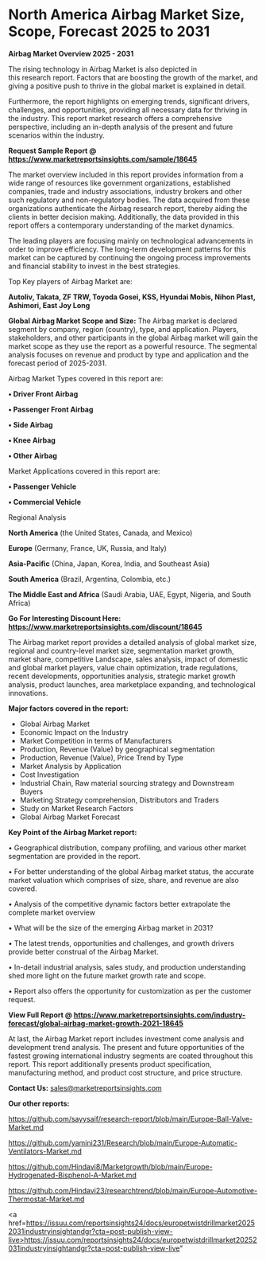 # North America Airbag Market Size, Scope, Forecast 2025 to 2031

<Strong> Airbag Market Overview 2025 - 2031</strong>

The rising technology in Airbag Market is also depicted in this research report. Factors that are boosting the growth of the market, and giving a positive push to thrive in the global market is explained in detail.

Furthermore, the report highlights on emerging trends, significant drivers, challenges, and opportunities, providing all necessary data for thriving in the industry. This report market research offers a comprehensive perspective, including an in-depth analysis of the present and future scenarios within the industry.

<strong>Request Sample Report @ <a href=https://www.marketreportsinsights.com/sample/18645>https://www.marketreportsinsights.com/sample/18645</a></strong>

The market overview included in this report provides information from a wide range of resources like government organizations, established companies, trade and industry associations, industry brokers and other such regulatory and non-regulatory bodies. The data acquired from these organizations authenticate the Airbag research report, thereby aiding the clients in better decision making. Additionally, the data provided in this report offers a contemporary understanding of the market dynamics.

The leading players are focusing mainly on technological advancements in order to improve efficiency. The long-term development patterns for this market can be captured by continuing the ongoing process improvements and financial stability to invest in the best strategies.

Top Key players of Airbag Market are:

<strong>Autoliv, Takata, ZF TRW, Toyoda Gosei, KSS, Hyundai Mobis, Nihon Plast, Ashimori, East Joy Long</strong>

<strong><b>Global Airbag Market Scope and Size:</b></strong>
The Airbag market is declared segment by company, region (country), type, and application. Players, stakeholders, and other participants in the global Airbag market will gain the market scope as they use the report as a powerful resource. The segmental analysis focuses on revenue and product by type and application and the forecast period of 2025-2031.

Airbag Market Types covered in this report are:

<strong>• Driver Front Airbag

• Passenger Front Airbag

• Side Airbag

• Knee Airbag

• Other Airbag</strong>

Market Applications covered in this report are:

<strong>• Passenger Vehicle

• Commercial Vehicle</strong> 

Regional Analysis

<strong>North America</strong> (the United States, Canada, and Mexico)

<strong>Europe</strong> (Germany, France, UK, Russia, and Italy)

<strong>Asia-Pacific</strong> (China, Japan, Korea, India, and Southeast Asia)

<strong>South America</strong> (Brazil, Argentina, Colombia, etc.)

<strong>The Middle East and Africa</strong> (Saudi Arabia, UAE, Egypt, Nigeria, and South Africa)

<strong>Go For Interesting Discount Here: <a href=https://www.marketreportsinsights.com/discount/18645>https://www.marketreportsinsights.com/discount/18645</a></strong>

The Airbag market report provides a detailed analysis of global market size, regional and country-level market size, segmentation market growth, market share, competitive Landscape, sales analysis, impact of domestic and global market players, value chain optimization, trade regulations, recent developments, opportunities analysis, strategic market growth analysis, product launches, area marketplace expanding, and technological innovations.

<strong><b>Major factors covered in the report:</b></strong>
<ul>
  <li>Global Airbag Market </li>
  <li>Economic Impact on the Industry</li>
  <li>Market Competition in terms of Manufacturers</li>
  <li>Production, Revenue (Value) by geographical segmentation</li>
  <li>Production, Revenue (Value), Price Trend by Type</li>
  <li>Market Analysis by Application</li>
  <li>Cost Investigation</li>
  <li>Industrial Chain, Raw material sourcing strategy and Downstream Buyers</li>
  <li>Marketing Strategy comprehension, Distributors and Traders</li>
  <li>Study on Market Research Factors</li>
  <li>Global Airbag Market Forecast</li>
</ul>

<strong><b>Key Point of the Airbag Market report:</b></strong>

• Geographical distribution, company profiling, and various other market segmentation are provided in the report.

• For better understanding of the global Airbag market status, the accurate market valuation which comprises of size, share, and revenue are also covered.

• Analysis of the competitive dynamic factors better extrapolate the complete market overview

• What will be the size of the emerging Airbag market in 2031?

• The latest trends, opportunities and challenges, and growth drivers provide better construal of the Airbag Market.

• In-detail industrial analysis, sales study, and production understanding shed more light on the future market growth rate and scope.

• Report also offers the opportunity for customization as per the customer request.

<strong><b>View Full Report @ <a href=https://www.marketreportsinsights.com/industry-forecast/global-airbag-market-growth-2021-18645>https://www.marketreportsinsights.com/industry-forecast/global-airbag-market-growth-2021-18645</a></b></strong>


At last, the Airbag Market report includes investment come analysis and development trend analysis. The present and future opportunities of the fastest growing international industry segments are coated throughout this report. This report additionally presents product specification, manufacturing method, and product cost structure, and price structure.

<strong>Contact Us:</strong>
sales@marketreportsinsights.com

<strong>Our other reports:</strong>

<a href=https://github.com/sayysaif/research-report/blob/main/Europe-Ball-Valve-Market.md>https://github.com/sayysaif/research-report/blob/main/Europe-Ball-Valve-Market.md</a>

<a href=https://github.com/yamini231/Research/blob/main/Europe-Automatic-Ventilators-Market.md>https://github.com/yamini231/Research/blob/main/Europe-Automatic-Ventilators-Market.md</a>

<a href=https://github.com/Hindavi8/Marketgrowth/blob/main/Europe-Hydrogenated-Bisphenol-A-Market.md>https://github.com/Hindavi8/Marketgrowth/blob/main/Europe-Hydrogenated-Bisphenol-A-Market.md</a>

<a href=https://github.com/Hindavi23/researchtrend/blob/main/Europe-Automotive-Thermostat-Market.md>https://github.com/Hindavi23/researchtrend/blob/main/Europe-Automotive-Thermostat-Market.md</a>

<a href=https://issuu.com/reportsinsights24/docs/europetwistdrillmarket20252031industryinsightandgr?cta=post-publish-view-live>https://issuu.com/reportsinsights24/docs/europetwistdrillmarket20252031industryinsightandgr?cta=post-publish-view-live</a>"
